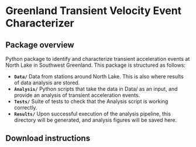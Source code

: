 # Greenland Transient Velocity Event Characterizer

## Package overview
Python package to identify and characterize transient acceleration events at North Lake in Southwest Greenland. This package is structured as follows:

- **`Data/`** Data from stations around North Lake. This is also where results of data analysis are stored.
- **`Analysis/`** Python scripts that take the data in Data/ as an input, and provide an analysis of transient acceleration events.
- **`Tests/`** Suite of tests to check that the Analysis script is working correctly.
- **`Results/`** Upon successful execution of the analysis pipeline, this directory will be generated, and analysis figures will be saved here.

## Download instructions
